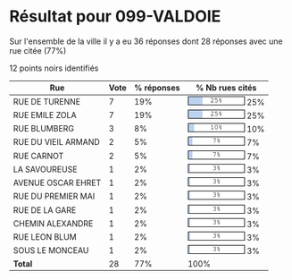 # Résultat pour 099-VALDOIE

Sur l'ensemble de la ville il y a eu 36 réponses dont 28 réponses avec une rue citée (77%)

12 points noirs identifiés

| Rue | Vote | % réponses | % Nb rues cités|
|-----|------|------------|----------------|
| RUE DE TURENNE | 7 | 19% | <img src="../../img/bar_25.gif" />&nbsp;25%|
| RUE EMILE ZOLA | 7 | 19% | <img src="../../img/bar_25.gif" />&nbsp;25%|
| RUE BLUMBERG | 3 | 8% | <img src="../../img/bar_10.gif" />&nbsp;10%|
| RUE DU VIEIL ARMAND | 2 | 5% | <img src="../../img/bar_7.gif" />&nbsp;7%|
| RUE CARNOT | 2 | 5% | <img src="../../img/bar_7.gif" />&nbsp;7%|
| LA SAVOUREUSE | 1 | 2% | <img src="../../img/bar_3.gif" />&nbsp;3%|
| AVENUE OSCAR EHRET | 1 | 2% | <img src="../../img/bar_3.gif" />&nbsp;3%|
| RUE DU PREMIER MAI | 1 | 2% | <img src="../../img/bar_3.gif" />&nbsp;3%|
| RUE DE LA GARE | 1 | 2% | <img src="../../img/bar_3.gif" />&nbsp;3%|
| CHEMIN ALEXANDRE | 1 | 2% | <img src="../../img/bar_3.gif" />&nbsp;3%|
| RUE LEON BLUM | 1 | 2% | <img src="../../img/bar_3.gif" />&nbsp;3%|
| SOUS LE MONCEAU | 1 | 2% | <img src="../../img/bar_3.gif" />&nbsp;3%|
| **Total** | 28 | 77% | 100%|
